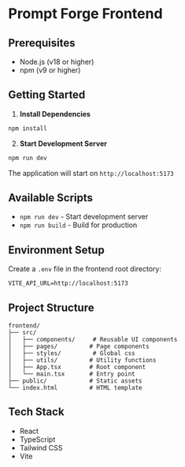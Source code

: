 # Prompt Forge Frontend

## Prerequisites
- Node.js (v18 or higher)
- npm (v9 or higher)

## Getting Started

1. **Install Dependencies**
```bash
npm install
```

2. **Start Development Server**
```bash
npm run dev
```

The application will start on `http://localhost:5173`

## Available Scripts

- `npm run dev` - Start development server
- `npm run build` - Build for production

## Environment Setup

Create a `.env` file in the frontend root directory:

```env
VITE_API_URL=http://localhost:5173
```

## Project Structure

```
frontend/
├── src/
│   ├── components/     # Reusable UI components
│   ├── pages/         # Page components
│   ├── styles/         # Global css
│   ├── utils/         # Utility functions
│   ├── App.tsx        # Root component
│   └── main.tsx       # Entry point
├── public/            # Static assets
└── index.html         # HTML template
```

## Tech Stack
- React
- TypeScript
- Tailwind CSS
- Vite